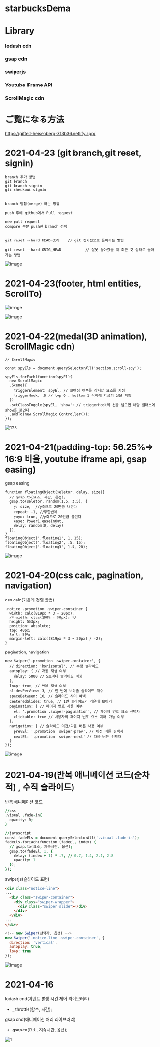 # starbucksDema
# Library
### lodash cdn
### gsap cdn
### swiperjs
### Youtube IFrame API
### ScrollMagic cdn

# ご覧になる方法

https://gifted-heisenberg-813b36.netlify.app/



# 2021-04-23 (git branch,git  reset, signin)

```
branch 추가 방법
git branch
git branch signin
git checkout signin


branch 병합(merge) 하는 방법

push 후에 github에서 Pull request

new pull request
compare 부분 push한 branch 선택


git reset --hard HEAD~숫자    // git 전버전으로 돌아가는 방법 

git reset --hard ORIG_HEAD           // 잘못 돌아갔을 때 최근 깃 상태로 돌아가는 방법

```

![image](https://user-images.githubusercontent.com/61581807/116046079-ab64e000-a6ad-11eb-832c-37017a73e175.png)


# 2021-04-23(footer, html entities, ScrollTo)



![image](https://user-images.githubusercontent.com/61581807/115820708-5ec69e00-a43c-11eb-90a3-8b0989bbc0d4.png)


![image](https://user-images.githubusercontent.com/61581807/115841838-2a60db00-a458-11eb-843d-8edc596e6a20.png)



# 2021-04-22(medal(3D animation), ScrollMagic cdn)

```
// ScrollMagic

const spyEls = document.querySelectorAll('section.scroll-spy');

spyEls.forEach(function(spyEl){
  new ScrollMagic
  .Scene({
    triggerElement: spyEl, // 보여짐 여부를 감시할 요소를 지정
    triggerHook: .8 // top 0 , bottom 1 사이에 가상의 선을 지정
  })
  .setClassToggle(spyEl, 'show') // triggerHook의 선을 넘으면 해당 클래스에 show를 붙인다
  .addTo(new ScrollMagic.Controller());
});

```

![123](https://user-images.githubusercontent.com/61581807/115682966-ece54a80-a390-11eb-8f35-42651e9e7913.png)



# 2021-04-21(padding-top: 56.25%=> 16:9 비율, youtube iframe api, gsap easing)


gsap easing
```
function floatingObject(seletor, delay, size){
  // gsap.to(요소, 시간, 옵션);
  gsap.to(seletor, random(1.5, 2.5), {
    y: size,  //y축으로 20만큼 내린다
    repeat: -1, //무한반복
    yoyo: true, //y축으로 20만큼 올린다
    ease: Power1.easeInOut,
    delay: random(0, delay)
  });
}
floatingObject('.floating1', 1, 15);
floatingObject('.floating2', .5, 15);
floatingObject('.floating3', 1.5, 20);
```


![image](https://user-images.githubusercontent.com/61581807/115522160-d5418f80-a2c6-11eb-9410-ff02c5dcd0e9.png)



# 2021-04-20(css calc, pagination, navigation)

css calc(가운데 정렬 방법)
```
.notice .promotion .swiper-container {
  width: calc(819px * 3 + 20px);
  /* width: clac(100% - 50px); */
  height: 553px;
  position: absolute;
  top: 40px;
  left: 50%;
  margin-left: calc((819px * 3 + 20px) / -2);
}
```

pagination, navigation
```
new Swiper('.promotion .swiper-container', {
  // direction: 'horizontal', // 수평 슬라이드
  autoplay: { // 자동 재생 여부
    delay: 5000 // 5초마다 슬라이드 바뀜
  },
  loop: true, // 반복 재생 여부
  slidesPerView: 3, // 한 번에 보여줄 슬라이드 개수
  spaceBetween: 10, // 슬라이드 사이 여백
  centeredSlides: true, // 1번 슬라이드가 가운데 보이기
  pagination: { // 페이지 번호 사용 여부
    el: '.promotion .swiper-pagination', // 페이지 번호 요소 선택자
    clickable: true // 사용자의 페이지 번호 요소 제어 가능 여부
  },
  navigation: { // 슬라이드 이전/다음 버튼 사용 여부
    prevEl: '.promotion .swiper-prev', // 이전 버튼 선택자
    nextEl: '.promotion .swiper-next' // 다음 버튼 선택자
  }
});
```

![image](https://user-images.githubusercontent.com/61581807/115364693-9f38d880-a1fe-11eb-9ef1-07d9e7877096.png)






# 2021-04-19(반복 애니메이션 코드(순차적) , 수직 슬라이드)

반복 애니메이션 코드

```j
//css
.visual .fade-in{
  opacity: 0;
}

//javascript
const fadeEls = document.querySelectorAll('.visual .fade-in');
fadeEls.forEach(function (fadeEl, index) {
  // gsap.to(요소, 지속시간, 옵션);
  gsap.to(fadeEl, 1, {
    delay: (index + 1) * .7, // 0.7, 1.4, 2.1, 2.8
    opacity: 1
  });
});
```

swiperjs(슬라이드 표현)

```html
<div class="notice-line">
...
  <div class="swiper-container">
    <div class="swiper-wrapper">
      <div class="swiper-slide"></div>
    </div>
  </div>
...
</div>
```

```js
<!-- new Swiper(선택자, 옵션) -->
new Swiper('.notice-line .swiper-container', {
  direction: 'vertical',
  autoplay: true,
  loop: true
});
```

![image](https://user-images.githubusercontent.com/61581807/115207755-d479f380-a136-11eb-9970-34d988ef4ee2.png)







# 2021-04-16

lodash cnd(이벤트 발생 시간 제어 라이브러리)
- _.throttle(함수, 시간);


gsap cnd(애니메이션 처리 라이브러리)
- gsap.to(요소, 지속시간, 옵션);

![1](https://user-images.githubusercontent.com/61581807/115183650-2874e000-a117-11eb-93b3-1ebe920f174d.png)

